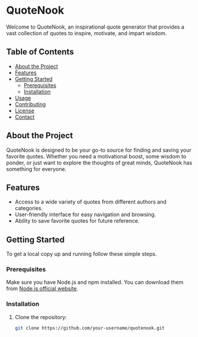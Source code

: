 # QuoteNook

Welcome to QuoteNook, an inspirational quote generator that provides a vast collection of quotes to inspire, motivate, and impart wisdom.

## Table of Contents

- [About the Project](#about-the-project)
- [Features](#features)
- [Getting Started](#getting-started)
  - [Prerequisites](#prerequisites)
  - [Installation](#installation)
- [Usage](#usage)
- [Contributing](#contributing)
- [License](#license)
- [Contact](#contact)

## About the Project

QuoteNook is designed to be your go-to source for finding and saving your favorite quotes. Whether you need a motivational boost, some wisdom to ponder, or just want to explore the thoughts of great minds, QuoteNook has something for everyone.

## Features

- Access to a wide variety of quotes from different authors and categories.
- User-friendly interface for easy navigation and browsing.
- Ability to save favorite quotes for future reference.

## Getting Started

To get a local copy up and running follow these simple steps.

### Prerequisites

Make sure you have Node.js and npm installed. You can download them from [Node.js official website](https://nodejs.org/).

### Installation

1. Clone the repository:
   ```sh
   git clone https://github.com/your-username/quotenook.git

